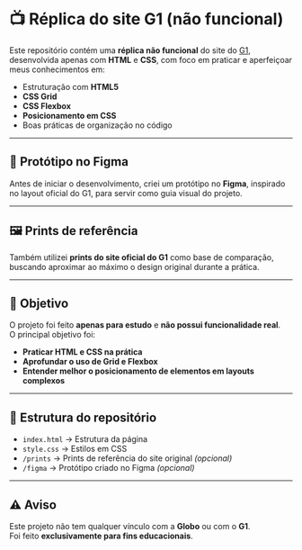 # 📺 Réplica do site G1 (não funcional)

Este repositório contém uma **réplica não funcional** do site do [G1](https://g1.globo.com/), desenvolvida apenas com **HTML** e **CSS**, com foco em praticar e aperfeiçoar meus conhecimentos em:  

- Estruturação com **HTML5**  
- **CSS Grid**  
- **CSS Flexbox**  
- **Posicionamento em CSS**  
- Boas práticas de organização no código  

---

## 🎨 Protótipo no Figma  
Antes de iniciar o desenvolvimento, criei um protótipo no **Figma**, inspirado no layout oficial do G1, para servir como guia visual do projeto.  

---

## 🖼️ Prints de referência  
Também utilizei **prints do site oficial do G1** como base de comparação, buscando aproximar ao máximo o design original durante a prática.  

---

## 🚀 Objetivo  
O projeto foi feito **apenas para estudo** e **não possui funcionalidade real**.  
O principal objetivo foi:  
- **Praticar HTML e CSS na prática**  
- **Aprofundar o uso de Grid e Flexbox**  
- **Entender melhor o posicionamento de elementos em layouts complexos**  

---

## 📂 Estrutura do repositório  
- `index.html` → Estrutura da página  
- `style.css` → Estilos em CSS  
- `/prints` → Prints de referência do site original *(opcional)*  
- `/figma` → Protótipo criado no Figma *(opcional)*  

---

## ⚠️ Aviso  
Este projeto não tem qualquer vínculo com a **Globo** ou com o **G1**.  
Foi feito **exclusivamente para fins educacionais**.  
